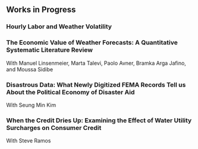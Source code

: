 
## Works in Progress

### Hourly Labor and Weather Volatility

### The Economic Value of Weather Forecasts: A Quantitative Systematic Literature Review
With Manuel Linsenmeier, Marta Talevi, Paolo Avner, Bramka Arga Jafino, and Moussa Sidibe

### Disastrous Data: What Newly Digitized FEMA Records Tell us About the Political Economy of Disaster Aid
With Seung Min Kim

### When the Credit Dries Up: Examining the Effect of Water Utility Surcharges on Consumer Credit
With Steve Ramos

